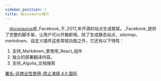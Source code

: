 ```yaml
---
sidebar_position: 1
title: docusaurus简介
---
```


 [docusaurus](https://docusaurus.io/)是_Facebook_于_2017_年开源的站点生成框架。_Facebook_提供了完整的脚手架，让用户可以开箱即用。除了生成静态站点、_sitemap_、_markdown_、自定义插件这些常规功能之外，它还有以下特性：
1. 支持_Markdown_里使用_React_组件
2. 独立的部署翻译内容。
3. 支持_Algolia_文档搜索

[署名-非商业性使用-禁止演绎 4.0 国际](https://creativecommons.org/licenses/by-nc-nd/4.0/deed.zh)
